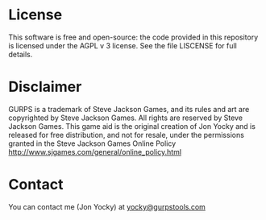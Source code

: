 # License
This software is free and open-source: the code provided in this repository is
licensed under the AGPL v 3 license. See the file LISCENSE for full details.

# Disclaimer
GURPS is a trademark of Steve Jackson Games, and its rules and art are
copyrighted by Steve Jackson Games. All rights are reserved by Steve Jackson
Games. This game aid is the original creation of Jon Yocky and is released for
free distribution, and not for resale, under the permissions granted in the
Steve Jackson Games Online Policy http://www.sjgames.com/general/online_policy.html

# Contact
You can contact me (Jon Yocky) at yocky@gurpstools.com
